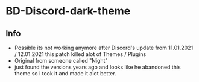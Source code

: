 # BD-Discord-dark-theme

## Info
* Possible its not working anymore after Discord's update from 11.01.2021 / 12.01.2021 this patch killed alot of Themes / Plugins
* Original from someone called "Night" 
* just found the versions years ago and looks like he abandoned this theme so i took it and made it alot better.

